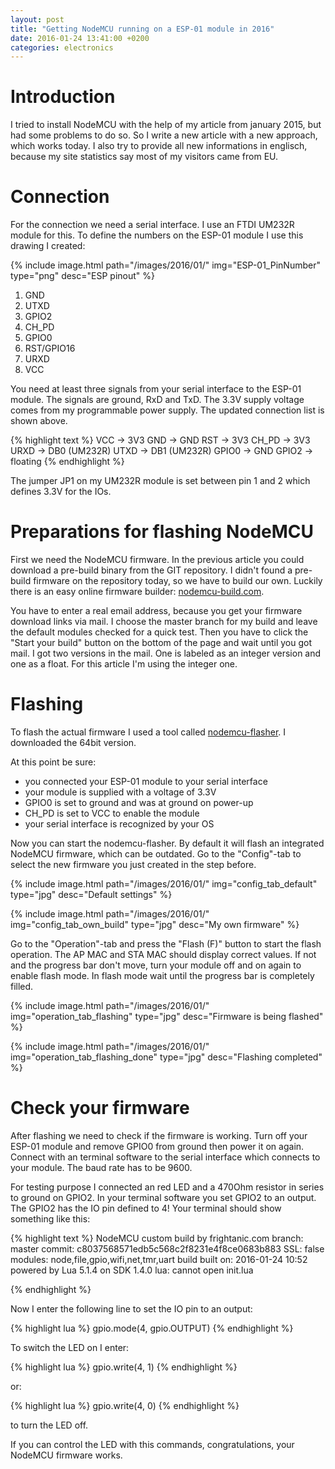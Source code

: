 ```yaml
---
layout: post
title: "Getting NodeMCU running on a ESP-01 module in 2016"
date: 2016-01-24 13:41:00 +0200
categories: electronics
---
```

# Introduction
I tried to install NodeMCU with the help of my article from january 2015, but had some problems to do so. So I write a new article with a new approach, which works today. I also try to provide all new informations in englisch, because my site statistics say most of my visitors came from EU.

# Connection
For the connection we need a serial interface. I use an FTDI UM232R module for this. To define the numbers on the ESP-01 module I use this drawing I created:

{% include image.html path="/images/2016/01/" img="ESP-01_PinNumber" type="png" desc="ESP pinout" %}

1. GND
2. UTXD
3. GPIO2
4. CH_PD
5. GPIO0
6. RST/GPIO16
7. URXD
8. VCC

You need at least three signals from your serial interface to the ESP-01 module. The signals are ground, RxD and TxD. The 3.3V supply voltage comes from my programmable power supply. The updated connection list is shown above.

{% highlight text %}
VCC   -> 3V3
GND   -> GND
RST   -> 3V3
CH_PD -> 3V3
URXD  -> DB0 (UM232R)
UTXD  -> DB1 (UM232R)
GPIO0 -> GND
GPIO2 -> floating
{% endhighlight %}

The jumper JP1 on my UM232R module is set between pin 1 and 2 which defines 3.3V for the IOs.

# Preparations for flashing NodeMCU
First we need the NodeMCU firmware. In the previous article you could download a pre-build binary from the GIT repository. I didn't found a pre-build firmware on the repository today, so we have to build our own. Luckily there is an easy online firmware builder: [nodemcu-build.com](http://nodemcu-build.com/index.php).

You have to enter a real email address, because you get your firmware download links via mail. I choose the master branch for my build and leave the default modules checked for a quick test. Then you have to click the "Start your build" button on the bottom of the page and wait until you got mail. I got two versions in the mail. One is labeled as an integer version and one as a float. For this article I'm using the integer one.

# Flashing
To flash the actual firmware I used a tool called [nodemcu-flasher](https://github.com/nodemcu/nodemcu-flasher). I downloaded the 64bit version.

At this point be sure:
* you connected your ESP-01 module to your serial interface
* your module is supplied with a voltage of 3.3V
* GPIO0 is set to ground and was at ground on power-up
* CH_PD is set to VCC to enable the module
* your serial interface is recognized by your OS

Now you can start the nodemcu-flasher. By default it will flash an integrated NodeMCU firmware, which can be outdated. Go to the "Config"-tab to select the new firmware you just created in the step before.

{% include image.html path="/images/2016/01/" img="config_tab_default" type="jpg" desc="Default settings" %}

{% include image.html path="/images/2016/01/" img="config_tab_own_build" type="jpg" desc="My own firmware" %}

Go to the "Operation"-tab and press the "Flash (F)" button to start the flash operation. The AP MAC and STA MAC should display correct values. If not and the progress bar don't move, turn your module off and on again to enable flash mode. In flash mode wait until the progress bar is completely filled.

{% include image.html path="/images/2016/01/" img="operation_tab_flashing" type="jpg" desc="Firmware is being flashed" %}

{% include image.html path="/images/2016/01/" img="operation_tab_flashing_done" type="jpg" desc="Flashing completed" %}

# Check your firmware
After flashing we need to check if the firmware is working. Turn off your ESP-01 module and remove GPIO0 from ground then power it on again. Connect with an terminal software to the serial interface which connects to your module. The baud rate has to be 9600.

For testing purpose I connected an red LED and a 470Ohm resistor in series to ground on GPIO2. In your terminal software you set GPIO2 to an output. The GPIO2 has the IO pin defined to 4! Your terminal should show something like this:

{% highlight text %}
NodeMCU custom build by frightanic.com
branch: master
commit: c8037568571edb5c568c2f8231e4f8ce0683b883
SSL: false
modules: node,file,gpio,wifi,net,tmr,uart
build built on: 2016-01-24 10:52
powered by Lua 5.1.4 on SDK 1.4.0
lua: cannot open init.lua
>
{% endhighlight %}

Now I enter the following line to set the IO pin to an output:

{% highlight lua %}
gpio.mode(4, gpio.OUTPUT)
{% endhighlight %}

To switch the LED on I enter:

{% highlight lua %}
gpio.write(4, 1)
{% endhighlight %}

or:

{% highlight lua %}
gpio.write(4, 0)
{% endhighlight %}

to turn the LED off.

If you can control the LED with this commands, congratulations, your NodeMCU firmware works.
